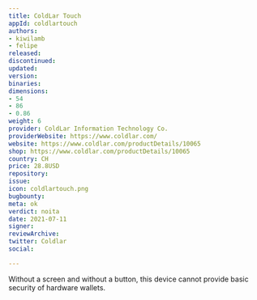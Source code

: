 ```yaml
---
title: ColdLar Touch
appId: coldlartouch
authors:
- kiwilamb
- felipe
released: 
discontinued: 
updated: 
version: 
binaries: 
dimensions:
- 54
- 86
- 0.86
weight: 6
provider: ColdLar Information Technology Co.
providerWebsite: https://www.coldlar.com/
website: https://www.coldlar.com/productDetails/10065
shop: https://www.coldlar.com/productDetails/10065
country: CH
price: 28.8USD
repository: 
issue: 
icon: coldlartouch.png
bugbounty: 
meta: ok
verdict: noita
date: 2021-07-11
signer: 
reviewArchive: 
twitter: Coldlar
social: 

---
```


Without a screen and without a button, this device cannot provide basic security of hardware wallets.